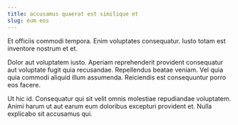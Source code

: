 ```yaml
---
title: accusamus quaerat est similique et
slug: eum eos
---
```


Et officiis commodi tempora. Enim voluptates consequatur. Iusto totam est inventore nostrum et et.

Dolor aut voluptatem iusto. Aperiam reprehenderit provident consequatur aut voluptate fugit quia recusandae. Repellendus beatae veniam. Vel quia quia commodi aliquid illum assumenda. Reiciendis est consequuntur porro eos facere.

Ut hic id. Consequatur qui sit velit omnis molestiae repudiandae voluptatem. Animi harum ut aut earum eum doloribus excepturi provident et. Nulla explicabo sit accusamus qui.
